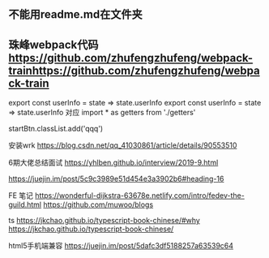 <!-- ---
home: true
heroImage: /hero.png
actionText: 快速上手 →
actionLink: /zh/guide/
features:
- title: 简洁至上
  details: 以 Markdown 为中心的项目结构，以最少的配置帮助你专注于写作。
- title: Vue驱动
  details: 享受 Vue + webpack 的开发体验，在 Markdown 中使用 Vue 组件，同时可以使用 Vue 来开发自定义主题。
- title: 高性能
  details: VuePress 为每个页面预渲染生成静态的 HTML，同时在页面被加载的时候，将作为 SPA 运行。
footer: MIT Licensed | Copyright © 2018-present Evan You
--- -->

## 不能用readme.md在文件夹

## 珠峰webpack代码 https://github.com/zhufengzhufeng/webpack-trainhttps://github.com/zhufengzhufeng/webpack-train


export const userInfo = state => state.userInfo
export const userInfo = state => state.userInfo
对应
import * as getters from './getters'

startBtn.classList.add('qqq')

安装wrk
https://blog.csdn.net/qq_41030861/article/details/90553510

6期大佬总结面试
https://yhlben.github.io/interview/2019-9.html

https://juejin.im/post/5c9c3989e51d454e3a3902b6#heading-16

FE 笔记
https://wonderful-dijkstra-63678e.netlify.com/intro/fedev-the-guild.html
https://github.com/muwoo/blogs

ts
https://jkchao.github.io/typescript-book-chinese/#why
https://jkchao.github.io/typescript-book-chinese/

html5手机端兼容
https://juejin.im/post/5dafc3df5188257a63539c64